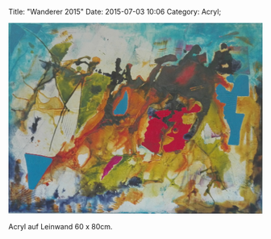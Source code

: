 Title: "Wanderer 2015"
Date: 2015-07-03 10:06
Category: Acryl;

![Wanderer](./images/acryl/smeerws-2015-wanderer.jpg "Wanderer")


Acryl auf Leinwand 60 x 80cm.
